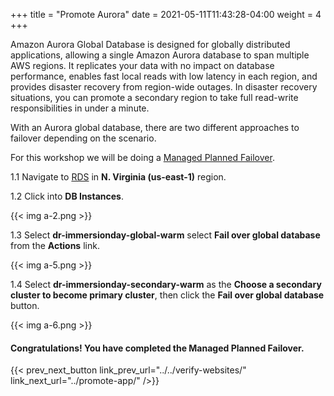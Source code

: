 +++
title = "Promote Aurora"
date =  2021-05-11T11:43:28-04:00
weight = 4
+++

Amazon Aurora Global Database is designed for globally distributed applications, allowing a single Amazon Aurora database to span multiple AWS regions. It replicates your data with no impact on database performance, enables fast local reads with low latency in each region, and provides disaster recovery from region-wide outages. In disaster recovery situations, you can promote a secondary region to take full read-write responsibilities in under a minute.

With an Aurora global database, there are two different approaches to failover depending on the scenario.  

For this workshop we will be doing a [Managed Planned Failover](https://docs.aws.amazon.com/AmazonRDS/latest/AuroraUserGuide/aurora-global-database-disaster-recovery.html).

1.1 Navigate to [RDS](https://us-east-1.console.aws.amazon.com/rds/home?region=us-east-1#/) in **N. Virginia (us-east-1)** region.

1.2 Click into **DB Instances**.

{{< img a-2.png >}}

1.3 Select **dr-immersionday-global-warm** select **Fail over global database** from the **Actions** link.

{{< img a-5.png >}}

1.4 Select **dr-immersionday-secondary-warm** as the **Choose a secondary cluster to become primary cluster**, then click the **Fail over global database** button.

{{< img a-6.png >}}

#### Congratulations! You have completed the Managed Planned Failover.

{{< prev_next_button link_prev_url="../../verify-websites/" link_next_url="../promote-app/" />}}

